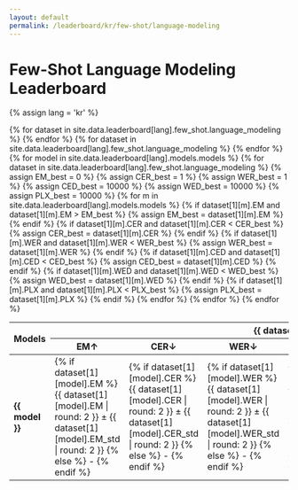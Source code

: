 ```yaml
---
layout: default
permalink: /leaderboard/kr/few-shot/language-modeling
---
```

# Few-Shot Language Modeling Leaderboard
{% assign lang = 'kr' %}

<table class="table table-bordered table-sm w-100 dtHorizontalTable" cellspacing="0">
  <thead>
    <tr>
      <th rowspan="2" class="text-center align-middle">
        <b>Models</b>
      </th>
      {% for dataset in site.data.leaderboard[lang].few_shot.language_modeling %}
      <th colspan="6" class="text-center">
        <b>{{ dataset[0] }}</b>
      </th>
      {% endfor %}
    </tr>
    <tr>
      {% for dataset in site.data.leaderboard[lang].few_shot.language_modeling %}
      <th class="text-center"><b>EM↑</b></th>
      <th class="text-center"><b>CER↓</b></th>
      <th class="text-center"><b>WER↓</b></th>
      <th class="text-center"><b>CED↓</b></th>
      <th class="text-center"><b>WED↓</b></th>
      <th class="text-center"><b>PLX↓</b></th>
      {% endfor %}
    </tr>
  </thead>
  <tbody>
    {% for model in site.data.leaderboard[lang].models.models %}
    <tr>
      <td class="text-center">
        <b>{{ model }}</b>
      </td>
      {% for dataset in site.data.leaderboard[lang].few_shot.language_modeling %}
        {% assign EM_best = 0 %}
        {% assign CER_best = 1 %}
        {% assign WER_best = 1 %}
        {% assign CED_best = 10000 %} 
        {% assign WED_best = 10000 %}
        {% assign PLX_best = 10000 %}
        {% for m in site.data.leaderboard[lang].models.models %}
          {% if dataset[1][m].EM and dataset[1][m].EM > EM_best %}
            {% assign EM_best = dataset[1][m].EM %}
          {% endif %}
          {% if dataset[1][m].CER and dataset[1][m].CER < CER_best %}
            {% assign CER_best = dataset[1][m].CER %}
          {% endif %}
          {% if dataset[1][m].WER and dataset[1][m].WER < WER_best %}
            {% assign WER_best = dataset[1][m].WER %}
          {% endif %}
          {% if dataset[1][m].CED and dataset[1][m].CED < CED_best %}
            {% assign CED_best = dataset[1][m].CED %}
          {% endif %}
          {% if dataset[1][m].WED and dataset[1][m].WED < WED_best %}
            {% assign WED_best = dataset[1][m].WED %}
          {% endif %}
          {% if dataset[1][m].PLX and dataset[1][m].PLX < PLX_best %}
            {% assign PLX_best = dataset[1][m].PLX %}
          {% endif %}
        {% endfor %}
        <td class="text-center" {% if dataset[1][model].EM == EM_best %}style="background-color: cyan;"{% endif %}>
          {% if dataset[1][model].EM %}
          {{ dataset[1][model].EM | round: 2 }} ± {{ dataset[1][model].EM_std | round: 2 }}
          {% else %}
          -
          {% endif %}
        </td>
        <td class="text-center" {% if dataset[1][model].CER == CER_best %}style="background-color: cyan;"{% endif %}>
          {% if dataset[1][model].CER %}
          {{ dataset[1][model].CER | round: 2 }} ± {{ dataset[1][model].CER_std | round: 2 }}
          {% else %}
          -
          {% endif %}
        </td>
        <td class="text-center" {% if dataset[1][model].WER == WER_best %}style="background-color: cyan;"{% endif %}>
          {% if dataset[1][model].WER %}
          {{ dataset[1][model].WER | round: 2 }} ± {{ dataset[1][model].WER_std | round: 2 }}
          {% else %}
          -
          {% endif %}
        </td>
        <td class="text-center" {% if dataset[1][model].CED == CED_best %}style="background-color: cyan;"{% endif %}>
          {% if dataset[1][model].CED %}
          {{ dataset[1][model].CED | round: 2 }} ± {{ dataset[1][model].CED_std | round: 2 }}
          {% else %}
          -
          {% endif %}
        </td>
        <td class="text-center" {% if dataset[1][model].WED == WED_best %}style="background-color: cyan;"{% endif %}>
          {% if dataset[1][model].WED %}
          {{ dataset[1][model].WED | round: 2 }} ± {{ dataset[1][model].WED_std | round: 2 }}
          {% else %}
          -
          {% endif %}
        </td>
        <td class="text-center" {% if dataset[1][model].PLX == PLX_best %}style="background-color: cyan;"{% endif %}>
          {% if dataset[1][model].PLX %}
          {{ dataset[1][model].PLX | round: 2 }} ± {{ dataset[1][model].PLX_std | round: 2 }}
          {% else %}
          -
          {% endif %}
        </td>
      {% endfor %}
    </tr>
    {% endfor %}
  </tbody>
</table>